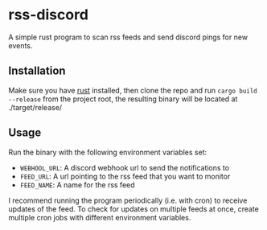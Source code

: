 # rss-discord

A simple rust program to scan rss feeds and send discord pings for new events.

## Installation

Make sure you have [rust](https://rustup.rs/) installed, then clone the repo and
run `cargo build --release` from the project root, the resulting binary will be
located at ./target/release/

## Usage

Run the binary with the following environment variables set:

-   `WEBHOOL_URL`: A discord webhook url to send the notifications to
-   `FEED_URL`: A url pointing to the rss feed that you want to monitor
-   `FEED_NAME`: A name for the rss feed

I recommend running the program periodically (i.e. with cron) to receive updates
of the feed. To check for updates on multiple feeds at once, create
multiple cron jobs with different environment variables.

